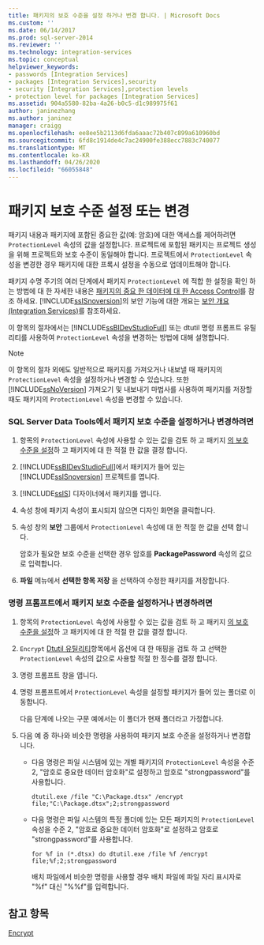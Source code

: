 ```yaml
---
title: 패키지의 보호 수준을 설정 하거나 변경 합니다. | Microsoft Docs
ms.custom: ''
ms.date: 06/14/2017
ms.prod: sql-server-2014
ms.reviewer: ''
ms.technology: integration-services
ms.topic: conceptual
helpviewer_keywords:
- passwords [Integration Services]
- packages [Integration Services],security
- security [Integration Services],protection levels
- protection level for packages [Integration Services]
ms.assetid: 904a5580-82ba-4a26-b0c5-d1c989975f61
author: janinezhang
ms.author: janinez
manager: craigg
ms.openlocfilehash: ee8ee5b2113d6fda6aaac72b407c899a610960bd
ms.sourcegitcommit: 6fd8c1914de4c7ac24900fe388ecc7883c740077
ms.translationtype: MT
ms.contentlocale: ko-KR
ms.lasthandoff: 04/26/2020
ms.locfileid: "66055848"
---
```

# <a name="set-or-change-the-protection-level-of-packages"></a>패키지 보호 수준 설정 또는 변경
  패키지 내용과 패키지에 포함된 중요한 값(예: 암호)에 대한 액세스를 제어하려면 `ProtectionLevel` 속성의 값을 설정합니다. 프로젝트에 포함된 패키지는 프로젝트 생성을 위해 프로젝트와 보호 수준이 동일해야 합니다. 프로젝트에서 `ProtectionLevel` 속성을 변경한 경우 패키지에 대한 프록시 설정을 수동으로 업데이트해야 합니다.  
  
 패키지 수명 주기의 여러 단계에서 패키지 `ProtectionLevel` 에 적합 한 설정을 확인 하는 방법에 대 한 자세한 내용은 [패키지의 중요 한 데이터에 대 한 Access Control](security/access-control-for-sensitive-data-in-packages.md)를 참조 하세요. [!INCLUDE[ssISnoversion](../includes/ssisnoversion-md.md)]의 보안 기능에 대한 개요는 [보안 개요&#40;Integration Services&#41;](security/security-overview-integration-services.md)를 참조하세요.  
  
 이 항목의 절차에서는 [!INCLUDE[ssBIDevStudioFull](../includes/ssbidevstudiofull-md.md)] 또는 dtutil 명령 프롬프트 유틸리티를 사용하여 `ProtectionLevel` 속성을 변경하는 방법에 대해 설명합니다.  
  
> [!NOTE]  
>  이 항목의 절차 외에도 일반적으로 패키지를 가져오거나 내보낼 때 패키지의 `ProtectionLevel` 속성을 설정하거나 변경할 수 있습니다. 또한 [!INCLUDE[ssNoVersion](../includes/ssnoversion-md.md)] 가져오기 및 내보내기 마법사를 사용하여 패키지를 저장할 때도 패키지의 `ProtectionLevel` 속성을 변경할 수 있습니다.  
  
### <a name="to-set-or-change-the-protection-level-of-a-package-in-sql-server-data-tools"></a>SQL Server Data Tools에서 패키지 보호 수준을 설정하거나 변경하려면  
  
1.  항목의 `ProtectionLevel` 속성에 사용할 수 있는 값을 검토 하 고 패키지 [의 보호 수준을 설정](security/access-control-for-sensitive-data-in-packages.md)하 고 패키지에 대 한 적절 한 값을 결정 합니다.  
  
2.  [!INCLUDE[ssBIDevStudioFull](../includes/ssbidevstudiofull-md.md)]에서 패키지가 들어 있는 [!INCLUDE[ssISnoversion](../includes/ssisnoversion-md.md)] 프로젝트를 엽니다.  
  
3.  [!INCLUDE[ssIS](../includes/ssis-md.md)] 디자이너에서 패키지를 엽니다.  
  
4.  속성 창에 패키지 속성이 표시되지 않으면 디자인 화면을 클릭합니다.  
  
5.  속성 창의 **보안** 그룹에서 `ProtectionLevel` 속성에 대 한 적절 한 값을 선택 합니다.  
  
     암호가 필요한 보호 수준을 선택한 경우 암호를 **PackagePassword** 속성의 값으로 입력합니다.  
  
6.  **파일** 메뉴에서 **선택한 항목 저장** 을 선택하여 수정한 패키지를 저장합니다.  
  
### <a name="to-set-or-change-the-protection-level-of-packages-at-the-command-prompt"></a>명령 프롬프트에서 패키지 보호 수준을 설정하거나 변경하려면  
  
1.  항목의 `ProtectionLevel` 속성에 사용할 수 있는 값을 검토 하 고 패키지 [의 보호 수준을 설정](security/access-control-for-sensitive-data-in-packages.md)하 고 패키지에 대 한 적절 한 값을 결정 합니다.  
  
2.  `Encrypt` [Dtutil 유틸리티](dtutil-utility.md)항목에서 옵션에 대 한 매핑을 검토 하 고 선택한 `ProtectionLevel` 속성의 값으로 사용할 적절 한 정수를 결정 합니다.  
  
3.  명령 프롬프트 창을 엽니다.  
  
4.  명령 프롬프트에서 `ProtectionLevel` 속성을 설정할 패키지가 들어 있는 폴더로 이동합니다.  
  
     다음 단계에 나오는 구문 예에서는 이 폴더가 현재 폴더라고 가정합니다.  
  
5.  다음 예 중 하나와 비슷한 명령을 사용하여 패키지 보호 수준을 설정하거나 변경합니다.  
  
    -   다음 명령은 파일 시스템에 있는 개별 패키지의 `ProtectionLevel` 속성을 수준 2, "암호로 중요한 데이터 암호화"로 설정하고 암호로 "strongpassword"를 사용합니다.  
  
         `dtutil.exe /file "C:\Package.dtsx" /encrypt file;"C:\Package.dtsx";2;strongpassword`  
  
    -   다음 명령은 파일 시스템의 특정 폴더에 있는 모든 패키지의 `ProtectionLevel` 속성을 수준 2, "암호로 중요한 데이터 암호화"로 설정하고 암호로 "strongpassword"를 사용합니다.  
  
         `for %f in (*.dtsx) do dtutil.exe /file %f /encrypt file;%f;2;strongpassword`  
  
         배치 파일에서 비슷한 명령을 사용할 경우 배치 파일에 파일 자리 표시자로 "%f" 대신 "%%f"를 입력합니다.  
  
## <a name="see-also"></a>참고 항목  
 [Encrypt](dtutil-utility.md)  
  
  
